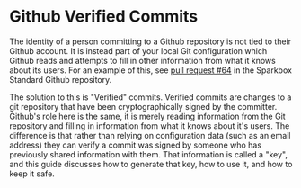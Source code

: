 # Github Verified Commits

The identity of a person committing to a Github repository is not tied to their Github account. It is instead part of your local Git configuration which Github reads and attempts to fill in other information from what it knows about its users. For an example of this, see [pull request #64][why-verified-is-important] in the Sparkbox Standard Github repository.

The solution to this is "Verified" commits. Verified commits are changes to a git repository that have been cryptographically signed by the committer. Github's role here is the same, it is merely reading information from the Git repository and filling in information from what it knows about it's users. The difference is that rather than relying on configuration data (such as an email address) they can verify a commit was signed by someone who has previously shared information with them. That information is called a "key", and this guide discusses how to generate that key, how to use it, and how to keep it safe.

[why-verified-is-important]: https://github.com/sparkbox/standard/pull/64
